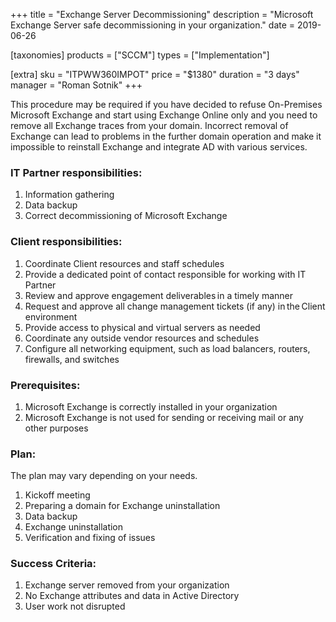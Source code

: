 +++
title = "Exchange Server Decommissioning"
description = "Microsoft Exchange Server safe decommissioning in your organization."
date = 2019-06-26

[taxonomies]
products = ["SCCM"]
types = ["Implementation"]

[extra]
sku = "ITPWW360IMPOT"
price = "$1380"
duration = "3 days"
manager = "Roman Sotnik"
+++

This procedure may be required if you have decided to refuse On-Premises Microsoft Exchange and start using Exchange Online only and you need to remove all Exchange traces from your domain. Incorrect removal of Exchange can lead to problems in the further domain operation and make it impossible to reinstall Exchange and integrate AD with various services.

### IT Partner responsibilities:

1.  Information gathering
2.  Data backup
3.  Correct decommissioning of Microsoft Exchange

### Client responsibilities:

1.  Coordinate Client resources and staff schedules
2.  Provide a dedicated point of contact responsible for working with IT
    Partner
3.  Review and approve engagement deliverables in a timely manner
4.  Request and approve all change management tickets (if any)
    in the Client environment
5.  Provide access to physical and virtual servers as needed
6.  Coordinate any outside vendor resources and schedules
7.  Configure all networking equipment, such as load balancers, routers,
    firewalls, and switches

### Prerequisites:

1.  Microsoft Exchange is correctly installed in your organization
2.  Microsoft Exchange is not used for sending or receiving mail or
    any other purposes

### Plan:

The plan may vary depending on your needs.

1.  Kickoff meeting
2.  Preparing a domain for Exchange uninstallation
3.  Data backup
4.  Exchange uninstallation
5.  Verification and fixing of issues

### Success Criteria:

1.  Exchange server removed from your organization
2.  No Exchange attributes and data in Active Directory
3.  User work not disrupted

